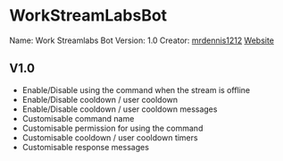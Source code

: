 # WorkStreamLabsBot

Name: Work Streamlabs Bot
Version: 1.0
Creator: [mrdennis1212](https://github.com/mrdennis1212)
[Website](https://github.com/mrdennis1212/WorkStreamLabsBot)
 
## V1.0

 - Enable/Disable using the command when the stream is offline
 - Enable/Disable cooldown / user cooldown
 - Enable/Disable cooldown / user cooldown messages
 - Customisable command name
 - Customisable permission for using the command
 - Customisable cooldown / user cooldown timers 
 - Customisable response messages

